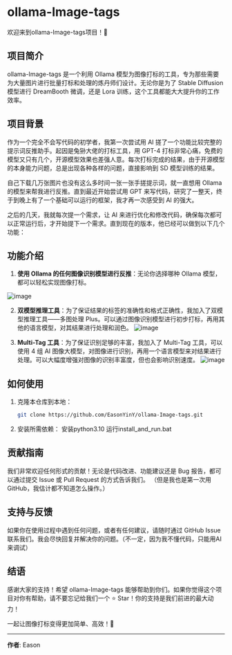 # ollama-Image-tags

欢迎来到ollama-Image-tags项目！🎉

## 项目简介

ollama-Image-tags 是一个利用 Ollama 模型为图像打标的工具，专为那些需要为大量图片进行批量打标和处理的炼丹师们设计。无论你是为了 Stable Diffusion 模型进行 DreamBooth 微调，还是 Lora 训练，这个工具都能大大提升你的工作效率。

## 项目背景

作为一个完全不会写代码的初学者，我第一次尝试用 AI 搓了一个功能比较完整的提示词反推助手。起因是兔狲大佬的打标工具，用 GPT-4 打标非常心痛，免费的模型又只有几个，开源模型效果也差强人意。每次打标完成的结果，由于开源模型的本身能力问题，总是出现各种各样的问题，直接影响到 SD 模型训练的结果。

自己下载几万张图片也没有这么多时间一张一张手搓提示词，就一直想用 Ollama 的模型来帮我进行反推。直到最近开始尝试用 GPT 来写代码，研究了一整天，终于到晚上有了一个基础可以运行的框架，我才再一次感受到 AI 的强大。

之后的几天，我就每次提一个需求，让 AI 来进行优化和修改代码，确保每次都可以正常运行后，才开始提下一个需求。直到现在的版本，他已经可以做到以下几个功能：

## 功能介绍

1. **使用 Ollama 的任何图像识别模型进行反推**：无论你选择哪种 Ollama 模型，都可以轻松实现图像打标。

![image](https://github.com/user-attachments/assets/195ac2cf-8246-423f-9f86-2af26bbaf856)

2. **双模型推理工具**：为了保证结果的标签的准确性和格式正确性，我加入了双模型推理工具——多图处理 Plus。可以通过图像识别模型进行初步打标，再用其他的语言模型，对其结果进行处理和润色。
![image](https://github.com/user-attachments/assets/1cb2e6b0-f19e-4509-ae1a-f876ddaf864c)

3. **Multi-Tag 工具**：为了保证识别足够的丰富，我加入了 Multi-Tag 工具，可以使用 4 组 AI 图像大模型，对图像进行识别，再用一个语言模型来对结果进行处理。可以大幅度增强对图像的识别丰富度，但也会影响识别速度。
![image](https://github.com/user-attachments/assets/c6339bce-8e14-450f-a806-00fd1332a736)

## 如何使用

1. 克隆本仓库到本地：
    ```bash
    git clone https://github.com/EasonYinY/ollama-Image-tags.git
    ```
2. 安装所需依赖：
    安装python3.10
    运行install_and_run.bat


## 贡献指南

我们非常欢迎任何形式的贡献！无论是代码改进、功能建议还是 Bug 报告，都可以通过提交 Issue 或 Pull Request 的方式告诉我们。
（但是我也是第一次用GitHub，我估计都不知道怎么操作。）

## 支持与反馈

如果你在使用过程中遇到任何问题，或者有任何建议，请随时通过 GitHub Issue 联系我们。我会尽快回复并解决你的问题。（不一定，因为我不懂代码，只能用AI来调试）

## 结语

感谢大家的支持！希望 ollama-Image-tags 能够帮助到你们。如果你觉得这个项目对你有帮助，请不要忘记给我们一个 ⭐️ Star！你的支持是我们前进的最大动力！

一起让图像打标变得更加简单、高效！💪

---

**作者**: Eason
